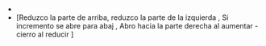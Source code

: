 -
- [Reduzco la parte de arriba, reduzco la parte de la izquierda  , Si incremento se abre para abaj   ,  Abro hacia la parte derecha al aumentar -cierro al reducir ]